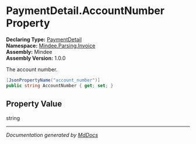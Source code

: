 ﻿<!--  
  <auto-generated>   
    The contents of this file were generated by a tool.  
    Changes to this file may be list if the file is regenerated  
  </auto-generated>   
-->

# PaymentDetail.AccountNumber Property

**Declaring Type:** [PaymentDetail](../index.md)  
**Namespace:** [Mindee.Parsing.Invoice](../../index.md)  
**Assembly:** Mindee  
**Assembly Version:** 1.0.0

The account number.

```csharp
[JsonPropertyName("account_number")]
public string AccountNumber { get; set; }
```

## Property Value

string

___

*Documentation generated by [MdDocs](https://github.com/ap0llo/mddocs)*
